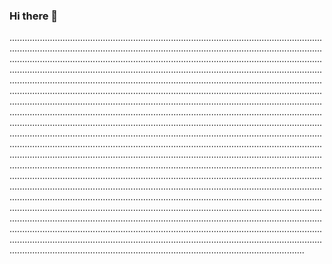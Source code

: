 ### Hi there 👋

.....................................................................................................................................................................................................................................................................................................................................................................................................................................................................................................................................................................................................................................................................................................................................................................................................................................................................................................................................................................................................................................................................................................................................................................................................................................................................................................................................................................................................................................................................................................................................................................................................................................................................................................................................................................................................................................................................................................................................................................................................................................................................................................................................................................................................................................................................................................................................................................................................................................................................................................................................................................................................................................................................................................